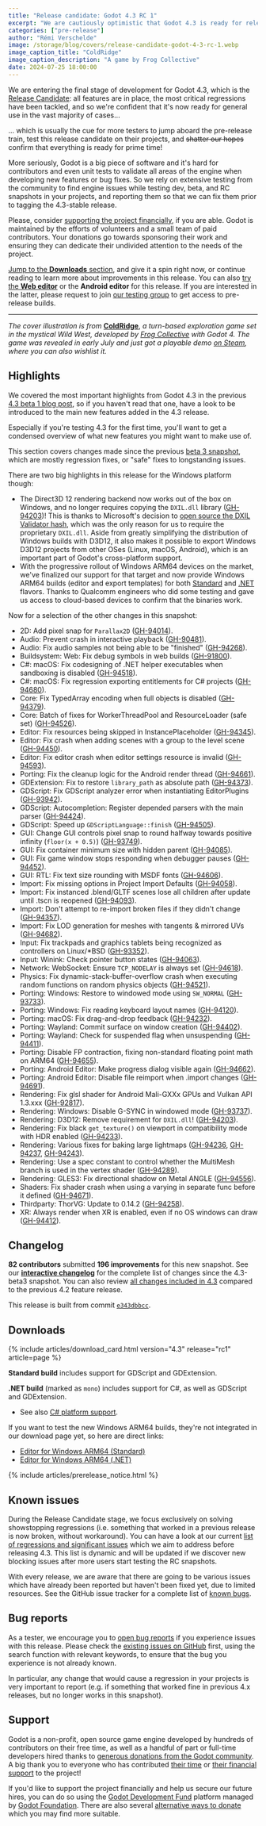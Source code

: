 ```yaml
---
title: "Release candidate: Godot 4.3 RC 1"
excerpt: "We are cautiously optimistic that Godot 4.3 is ready for release, please test it and let us know if we are right!"
categories: ["pre-release"]
author: "Rémi Verschelde"
image: /storage/blog/covers/release-candidate-godot-4-3-rc-1.webp
image_caption_title: "ColdRidge"
image_caption_description: "A game by Frog Collective"
date: 2024-07-25 18:00:00
---
```


We are entering the final stage of development for Godot 4.3, which is the [Release Candidate](https://en.wikipedia.org/wiki/Software_release_life_cycle#Release_candidate): all features are in place, the most critical regressions have been tackled, and so we're confident that it's now ready for general use in the vast majority of cases...

... which is usually the cue for more testers to jump aboard the pre-release train, test this release candidate on their projects, and ~~shatter our hopes~~ confirm that everything is ready for prime time!

More seriously, Godot is a big piece of software and it's hard for contributors and even unit tests to validate all areas of the engine when developing new features or bug fixes. So we rely on extensive testing from the community to find engine issues while testing dev, beta, and RC snapshots in your projects, and reporting them so that we can fix them prior to tagging the 4.3-stable release.

Please, consider [supporting the project financially](https://fund.godotengine.org), if you are able. Godot is maintained by the efforts of volunteers and a small team of paid contributors. Your donations go towards sponsoring their work and ensuring they can dedicate their undivided attention to the needs of the project.

[Jump to the **Downloads** section](#downloads), and give it a spin right now, or continue reading to learn more about improvements in this release. You can also [try the **Web editor**](https://editor.godotengine.org/releases/4.3.rc1/) or the **Android editor** for this release. If you are interested in the latter, please request to join [our testing group](https://groups.google.com/g/godot-testers) to get access to pre-release builds.

---

*The cover illustration is from* [**ColdRidge**](https://store.steampowered.com/app/3052500/ColdRidge/?curator_clanid=41324400), *a turn-based exploration game set in the mystical Wild West, developed by [Frog Collective](http://frog-collective.com/) with Godot 4. The game was revealed in early July and just got a playable demo [on Steam](https://store.steampowered.com/app/3052500/ColdRidge/?curator_clanid=41324400), where you can also wishlist it.*

## Highlights

We covered the most important highlights from Godot 4.3 in the previous [4.3 beta 1 blog post](/article/dev-snapshot-godot-4-3-beta-1/), so if you haven't read that one, have a look to be introduced to the main new features added in the 4.3 release.

Especially if you're testing 4.3 for the first time, you'll want to get a condensed overview of what new features you might want to make use of.

This section covers changes made since the previous [beta 3 snapshot](/article/dev-snapshot-godot-4-3-beta-3/), which are mostly regression fixes, or "safe" fixes to longstanding issues.

There are two big highlights in this release for the Windows platform though:

- The Direct3D 12 rendering backend now works out of the box on Windows, and no longer requires copying the `DXIL.dll` library ([GH-94203](https://github.com/godotengine/godot/pull/94203))! This is thanks to Microsoft's decision to [open source the DXIL Validator hash](https://devblogs.microsoft.com/directx/open-sourcing-dxil-validator-hash/), which was the only reason for us to require the proprietary `DXIL.dll`. Aside from greatly simplifying the distribution of Windows builds with D3D12, it also makes it possible to export Windows D3D12 projects from other OSes (Linux, macOS, Android), which is an important part of Godot's cross-platform support.
- With the progressive rollout of Windows ARM64 devices on the market, we've finalized our support for that target and now provide Windows ARM64 builds (editor and export templates) for both [Standard](https://github.com/godotengine/godot-builds/releases/download/4.3-rc1/Godot_v4.3-rc1_windows_arm64.exe.zip) and [.NET](https://github.com/godotengine/godot-builds/releases/download/4.3-rc1/Godot_v4.3-rc1_mono_windows_arm64.zip) flavors. Thanks to Qualcomm engineers who did some testing and gave us access to cloud-based devices to confirm that the binaries work.

Now for a selection of the other changes in this snapshot:

- 2D: Add pixel snap for `Parallax2D` ([GH-94014](https://github.com/godotengine/godot/pull/94014)).
- Audio: Prevent crash in interactive playback ([GH-90481](https://github.com/godotengine/godot/pull/90481)).
- Audio: Fix audio samples not being able to be "finished" ([GH-94268](https://github.com/godotengine/godot/pull/94268)).
- Buildsystem: Web: Fix debug symbols in web builds ([GH-91800](https://github.com/godotengine/godot/pull/91800)).
- C#: macOS: Fix codesigning of .NET helper executables when sandboxing is disabled ([GH-94518](https://github.com/godotengine/godot/pull/94518)).
- C#: macOS: Fix regression exporting entitlements for C# projects ([GH-94680](https://github.com/godotengine/godot/pull/94680)).
- Core: Fix TypedArray encoding when full objects is disabled ([GH-94379](https://github.com/godotengine/godot/pull/94379)).
- Core: Batch of fixes for WorkerThreadPool and ResourceLoader (safe set) ([GH-94526](https://github.com/godotengine/godot/pull/94526)).
- Editor: Fix resources being skipped in InstancePlaceholder ([GH-94345](https://github.com/godotengine/godot/pull/94345)).
- Editor: Fix crash when adding scenes with a group to the level scene ([GH-94450](https://github.com/godotengine/godot/pull/94450)).
- Editor: Fix editor crash when editor settings resource is invalid ([GH-94593](https://github.com/godotengine/godot/pull/94593)).
- Porting: Fix the cleanup logic for the Android render thread ([GH-94661](https://github.com/godotengine/godot/pull/94661)).
- GDExtension: Fix to restore `library_path` as absolute path ([GH-94373](https://github.com/godotengine/godot/pull/94373)).
- GDScript: Fix GDScript analyzer error when instantiating EditorPlugins ([GH-93942](https://github.com/godotengine/godot/pull/93942)).
- GDScript: Autocompletion: Register depended parsers with the main parser ([GH-94424](https://github.com/godotengine/godot/pull/94424)).
- GDScript: Speed up `GDScriptLanguage::finish` ([GH-94505](https://github.com/godotengine/godot/pull/94505)).
- GUI: Change GUI controls pixel snap to round halfway towards positive infinity (`floor(x + 0.5)`) ([GH-93749](https://github.com/godotengine/godot/pull/93749)).
- GUI: Fix container minimum size with hidden parent ([GH-94085](https://github.com/godotengine/godot/pull/94085)).
- GUI: Fix game window stops responding when debugger pauses ([GH-94452](https://github.com/godotengine/godot/pull/94452)).
- GUI: RTL: Fix text size rounding with MSDF fonts ([GH-94606](https://github.com/godotengine/godot/pull/94606)).
- Import: Fix missing options in Project Import Defaults ([GH-94058](https://github.com/godotengine/godot/pull/94058)).
- Import: Fix instanced .blend/GLTF scenes lose all children after update until .tscn is reopened ([GH-94093](https://github.com/godotengine/godot/pull/94093)).
- Import: Don't attempt to re-import broken files if they didn't change ([GH-94357](https://github.com/godotengine/godot/pull/94357)).
- Import: Fix LOD generation for meshes with tangents & mirrored UVs ([GH-94682](https://github.com/godotengine/godot/pull/94682)).
- Input: Fix trackpads and graphics tablets being recognized as controllers on Linux/*BSD ([GH-93352](https://github.com/godotengine/godot/pull/93352)).
- Input: Winink: Check pointer button states ([GH-94063](https://github.com/godotengine/godot/pull/94063)).
- Network: WebSocket: Ensure `TCP_NODELAY` is always set ([GH-94618](https://github.com/godotengine/godot/pull/94618)).
- Physics: Fix dynamic-stack-buffer-overflow crash when executing random functions on random physics objects ([GH-94521](https://github.com/godotengine/godot/pull/94521)).
- Porting: Windows: Restore to windowed mode using `SW_NORMAL` ([GH-93733](https://github.com/godotengine/godot/pull/93733)).
- Porting: Windows: Fix reading keyboard layout names ([GH-94120](https://github.com/godotengine/godot/pull/94120)).
- Porting: macOS: Fix drag-and-drop feedback ([GH-94232](https://github.com/godotengine/godot/pull/94232)).
- Porting: Wayland: Commit surface on window creation ([GH-94402](https://github.com/godotengine/godot/pull/94402)).
- Porting: Wayland: Check for suspended flag when unsuspending ([GH-94411](https://github.com/godotengine/godot/pull/94411)).
- Porting: Disable FP contraction, fixing non-standard floating point math on ARM64 ([GH-94655](https://github.com/godotengine/godot/pull/94655)).
- Porting: Android Editor: Make progress dialog visible again ([GH-94662](https://github.com/godotengine/godot/pull/94662)).
- Porting: Android Editor: Disable file reimport when .import changes ([GH-94691](https://github.com/godotengine/godot/pull/94691)).
- Rendering: Fix glsl shader for Android Mali-GXXx GPUs and Vulkan API 1.3.xxx ([GH-92817](https://github.com/godotengine/godot/pull/92817)).
- Rendering: Windows: Disable G-SYNC in windowed mode ([GH-93737](https://github.com/godotengine/godot/pull/93737)).
- Rendering: D3D12: Remove requirement for `DXIL.dll`! ([GH-94203](https://github.com/godotengine/godot/pull/94203)).
- Rendering: Fix black `get_texture()` on viewport in compatibility mode with HDR enabled ([GH-94233](https://github.com/godotengine/godot/pull/94233)).
- Rendering: Various fixes for baking large lightmaps ([GH-94236](https://github.com/godotengine/godot/pull/94236), [GH-94237](https://github.com/godotengine/godot/pull/94237), [GH-94243](https://github.com/godotengine/godot/pull/94243)).
- Rendering: Use a spec constant to control whether the MultiMesh branch is used in the vertex shader ([GH-94289](https://github.com/godotengine/godot/pull/94289)).
- Rendering: GLES3: Fix directional shadow on Metal ANGLE ([GH-94556](https://github.com/godotengine/godot/pull/94556)).
- Shaders: Fix shader crash when using a varying in separate func before it defined ([GH-94671](https://github.com/godotengine/godot/pull/94671)).
- Thirdparty: ThorVG: Update to 0.14.2 ([GH-94258](https://github.com/godotengine/godot/pull/94258)).
- XR: Always render when XR is enabled, even if no OS windows can draw ([GH-94412](https://github.com/godotengine/godot/pull/94412)).

## Changelog

**82 contributors** submitted **196 improvements** for this new snapshot. See our [**interactive changelog**](https://godotengine.github.io/godot-interactive-changelog/#4.3-rc1) for the complete list of changes since the 4.3-beta3 snapshot. You can also review [all changes included in 4.3](https://godotengine.github.io/godot-interactive-changelog/#4.3) compared to the previous 4.2 feature release.

This release is built from commit [`e343dbbcc`](https://github.com/godotengine/godot/commit/e343dbbcc1030f04dc5833f1c19d267a17332ca9).

## Downloads

{% include articles/download_card.html version="4.3" release="rc1" article=page %}

**Standard build** includes support for GDScript and GDExtension.

**.NET build** (marked as `mono`) includes support for C#, as well as GDScript and GDExtension.
- See also [C# platform support](https://docs.godotengine.org/en/latest/tutorials/scripting/c_sharp/index.html#c-platform-support).

If you want to test the new Windows ARM64 builds, they're not integrated in our download page yet, so here are direct links:
- [Editor for Windows ARM64 (Standard)](https://github.com/godotengine/godot-builds/releases/download/4.3-rc1/Godot_v4.3-rc1_windows_arm64.exe.zip)
- [Editor for Windows ARM64 (.NET)](https://github.com/godotengine/godot-builds/releases/download/4.3-rc1/Godot_v4.3-rc1_mono_windows_arm64.zip)

{% include articles/prerelease_notice.html %}

## Known issues

During the Release Candidate stage, we focus exclusively on solving showstopping regressions (i.e. something that worked in a previous release is now broken, without workaround). You can have a look at our current [list of regressions and significant issues](https://github.com/orgs/godotengine/projects/61) which we aim to address before releasing 4.3. This list is dynamic and will be updated if we discover new blocking issues after more users start testing the RC snapshots.

With every release, we are aware that there are going to be various issues which have already been reported but haven't been fixed yet, due to limited resources. See the GitHub issue tracker for a complete list of [known bugs](https://github.com/godotengine/godot/issues?q=is%3Aissue+is%3Aopen+label%3Abug+).

## Bug reports

As a tester, we encourage you to [open bug reports](https://github.com/godotengine/godot/issues) if you experience issues with this release. Please check the [existing issues on GitHub](https://github.com/godotengine/godot/issues) first, using the search function with relevant keywords, to ensure that the bug you experience is not already known.

In particular, any change that would cause a regression in your projects is very important to report (e.g. if something that worked fine in previous 4.x releases, but no longer works in this snapshot).

## Support

Godot is a non-profit, open source game engine developed by hundreds of contributors on their free time, as well as a handful of part or full-time developers hired thanks to [generous donations from the Godot community](https://fund.godotengine.org/). A big thank you to everyone who has contributed [their time](https://github.com/godotengine/godot/blob/master/AUTHORS.md) or [their financial support](https://github.com/godotengine/godot/blob/master/DONORS.md) to the project!

If you'd like to support the project financially and help us secure our future hires, you can do so using the [Godot Development Fund](https://fund.godotengine.org/) platform managed by [Godot Foundation](https://godot.foundation/). There are also several [alternative ways to donate](/donate) which you may find more suitable.

